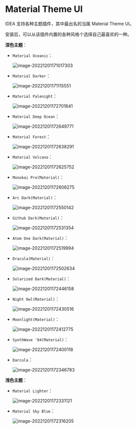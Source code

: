 # Material Theme UI

IDEA 支持各种主题插件，其中最出名的当属 Material Theme UI。

安装后，可以从该插件内置的各种风格个选择自己最喜欢的一种。

**深色主题**：

- `Material Oceanic`：

  ![image-20221201171017303](https://cdn.jsdelivr.net/gh/letengzz/Two-C@main/img/Java/202212011727958.png)

- `Material Darker`：

  ![image-20221201171115551](https://cdn.jsdelivr.net/gh/letengzz/Two-C@main/img/Java/202212011727852.png)

- `Material Palenight`：

  ![image-20221201172701641](https://cdn.jsdelivr.net/gh/letengzz/Two-C@main/img/Java/202212011727398.png)

- `Material Deep Ocean`：

  ![image-20221201172649771](https://cdn.jsdelivr.net/gh/letengzz/Two-C@main/img/Java/202212011727820.png)

- `Material Forest`：

  ![image-20221201172638291](https://cdn.jsdelivr.net/gh/letengzz/Two-C@main/img/Java/202212011727094.png)

- `Material Volcano`：

  ![image-20221201172625752](https://cdn.jsdelivr.net/gh/letengzz/Two-C@main/img/Java/202212011727844.png)

- `Monokai Pro(Material)`：

  ![image-20221201172606275](https://cdn.jsdelivr.net/gh/letengzz/Two-C@main/img/Java/202212011727849.png)

- `Arc Dark(Material)`：

  ![image-20221201172550142](https://cdn.jsdelivr.net/gh/letengzz/Two-C@main/img/Java/202212011727861.png)

- `Github Dark(Material)`：

  ![image-20221201172531354](https://cdn.jsdelivr.net/gh/letengzz/Two-C@main/img/Java/202212011727845.png)

- `Atom One Dark(Material)`：

  ![image-20221201172519994](https://cdn.jsdelivr.net/gh/letengzz/Two-C@main/img/Java/202212011727419.png)

- `Dracula(Material)`：

  ![image-20221201172502634](https://cdn.jsdelivr.net/gh/letengzz/Two-C@main/img/Java/202212011727678.png)

- `Solarized Dark(Material)`：

  ![image-20221201172446158](https://cdn.jsdelivr.net/gh/letengzz/Two-C@main/img/Java/202212011727265.png)

- `Night Owl(Material)`：

  ![image-20221201172430516](https://cdn.jsdelivr.net/gh/letengzz/Two-C@main/img/Java/202212011727546.png)

- `Moonlight(Material)`：

  ![image-20221201172412775](https://cdn.jsdelivr.net/gh/letengzz/Two-C@main/img/Java/202212011727044.png)

- `SynthWave '84(Material)`：

  ![image-20221201172400118](https://cdn.jsdelivr.net/gh/letengzz/Two-C@main/img/Java/202212011727359.png)

- `Darcula`：

  ![image-20221201172346783](https://cdn.jsdelivr.net/gh/letengzz/Two-C@main/img/Java/202212011727403.png)

**浅色主题**：

- `Material Lighter`：

  ![image-20221201172331121](https://cdn.jsdelivr.net/gh/letengzz/Two-C@main/img/Java/202212011727901.png)

- `Material Sky Blue`：

  ![image-20221201172316205](https://cdn.jsdelivr.net/gh/letengzz/Two-C@main/img/Java/202212011727641.png)



